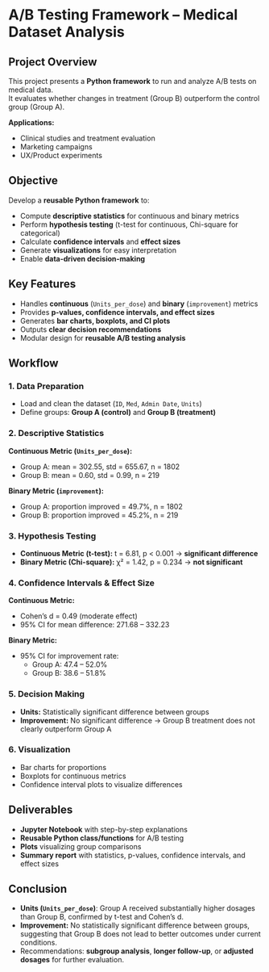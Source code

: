 # A/B Testing Framework – Medical Dataset Analysis

## Project Overview
This project presents a **Python framework** to run and analyze A/B tests on medical data.  
It evaluates whether changes in treatment (Group B) outperform the control group (Group A).

**Applications:**  
- Clinical studies and treatment evaluation  
- Marketing campaigns  
- UX/Product experiments  


## Objective
Develop a **reusable Python framework** to:  
- Compute **descriptive statistics** for continuous and binary metrics  
- Perform **hypothesis testing** (t-test for continuous, Chi-square for categorical)  
- Calculate **confidence intervals** and **effect sizes**  
- Generate **visualizations** for easy interpretation  
- Enable **data-driven decision-making**


## Key Features
- Handles **continuous** (`Units_per_dose`) and **binary** (`improvement`) metrics  
- Provides **p-values, confidence intervals, and effect sizes**  
- Generates **bar charts, boxplots, and CI plots**  
- Outputs **clear decision recommendations**  
- Modular design for **reusable A/B testing analysis**


## Workflow

### 1. Data Preparation
- Load and clean the dataset (`ID`, `Med`, `Admin Date`, `Units`)  
- Define groups: **Group A (control)** and **Group B (treatment)**  

### 2. Descriptive Statistics
**Continuous Metric (`Units_per_dose`):**  
- Group A: mean = 302.55, std = 655.67, n = 1802  
- Group B: mean = 0.60, std = 0.99, n = 219  

**Binary Metric (`improvement`):**  
- Group A: proportion improved = 49.7%, n = 1802  
- Group B: proportion improved = 45.2%, n = 219  

### 3. Hypothesis Testing
- **Continuous Metric (t-test):** t = 6.81, p < 0.001 → **significant difference**  
- **Binary Metric (Chi-square):** χ² = 1.42, p = 0.234 → **not significant**  

### 4. Confidence Intervals & Effect Size
**Continuous Metric:**  
- Cohen’s d = 0.49 (moderate effect)  
- 95% CI for mean difference: 271.68 – 332.23  

**Binary Metric:**  
- 95% CI for improvement rate:  
  - Group A: 47.4 – 52.0%  
  - Group B: 38.6 – 51.8%  

### 5. Decision Making
- **Units:** Statistically significant difference between groups  
- **Improvement:** No significant difference → Group B treatment does not clearly outperform Group A  

### 6. Visualization
- Bar charts for proportions  
- Boxplots for continuous metrics  
- Confidence interval plots to visualize differences  


## Deliverables
- **Jupyter Notebook** with step-by-step explanations  
- **Reusable Python class/functions** for A/B testing  
- **Plots** visualizing group comparisons  
- **Summary report** with statistics, p-values, confidence intervals, and effect sizes  


## Conclusion
- **Units (`Units_per_dose`)**: Group A received substantially higher dosages than Group B, confirmed by t-test and Cohen’s d.  
- **Improvement:** No statistically significant difference between groups, suggesting that Group B does not lead to better outcomes under current conditions.  
- Recommendations: **subgroup analysis**, **longer follow-up**, or **adjusted dosages** for further evaluation.  



